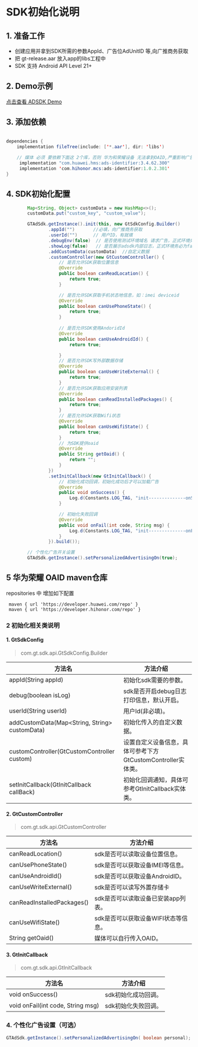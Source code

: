 # SDK初始化说明

## 1. 准备工作

* 创建应用并拿到SDK所需的参数AppId、广告位AdUnitID 等,向广推商务获取
* 把 gt-release.aar 放入app的libs工程中
* SDK 支持 Android API Level 21+

## 2. Demo示例

[点击查看 ADSDK  Demo](https://github.com/one-piece-official/GtAndroidSdkDemo)


## 3. 添加依赖
```java

dependencies {
    implementation fileTree(include: ['*.aar'], dir: 'libs')
    
    // 媒体 必须 要依赖下面这 2个库，否则 华为和荣耀设备 无法拿到OAID,严重影响广告填充
     implementation "com.huawei.hms:ads-identifier:3.4.62.300"
     implementation 'com.hihonor.mcs:ads-identifier:1.0.2.301'
}

```


## 4. SDK初始化配置

```java
        Map<String, Object> customData = new HashMap<>();
        customData.put("custom_key", "custom_value");

        GTAdSdk.getInstance().init(this, new GtSdkConfig.Builder()
                .appId("")       //必填，向广推商务获取
                .userId("")      // 用户ID，有就填
                .debugEnv(false)  // 是否使用测试环境域名 请求广告，正式环境务必为false
                .showLog(false)   // 是否展示adsdk内部日志，正式环境务必为false
                .addCustomData(customData)  //自定义数据
                .customController(new GtCustomController() {
                    // 是否允许SDK获取位置信息
                    @Override
                    public boolean canReadLocation() {
                        return true;
                    }

                    // 是否允许SDK获取手机状态地信息，如：imei deviceid
                    @Override
                    public boolean canUsePhoneState() {
                        return true;
                    }
                    
                    // 是否允许SDK使用AndoridId
                    @Override
                    public boolean canUseAndroidId() {
                        return true;

                    }
                    // 是否允许SDK写外部数据存储
                    @Override
                    public boolean canUseWriteExternal() {
                        return true;
                    }
                    // 是否允许SDK获取应用安装列表
                    @Override
                    public boolean canReadInstalledPackages() {
                        return true;
                    }
                    // 是否允许SDK获取Wifi状态
                    @Override
                    public boolean canUseWifiState() {
                        return true;
                    }
                    // 为SDK提供oaid
                    @Override
                    public String getOaid() {
                        return "";
                    }
                })
                .setInitCallback(new GtInitCallback() {
                    // 初始化成功回调，初始化成功后才可以加载广告
                    @Override
                    public void onSuccess() {
                        Log.d(Constants.LOG_TAG, "init--------------onSuccess-----------");
                    }

                    // 初始化失败回调
                    @Override
                    public void onFail(int code, String msg) {
                        Log.d(Constants.LOG_TAG, "init--------------onFail-----------" + code + ":" + msg);
                    }
                }).build());

        // 个性化广告开关设置
        GTAdSdk.getInstance().setPersonalizedAdvertisingOn(true);
```

## 5 华为荣耀 OAID maven仓库
 repositories 中 增加如下配置

```
 maven { url 'https://developer.huawei.com/repo' }
 maven { url 'https://developer.hihonor.com/repo' }
```

###  2 初始化相关类说明

####  1. GtSdkConfig
> com.gt.sdk.api.GtSdkConfig.Builder

| 方法名 | 方法介绍 |
| --- | --- |
| appId(String appId) | 初始化sdk需要的参数。                    |
| debug(boolean isLog) | sdk是否开启debug日志打印信息，默认开启。    |
| userId(String userId) | 用户Id(非必填)。                     |
| addCustomData(Map<String, String> customData) | 初始化传入的自定义数据。 |
| customController(GtCustomController custom) | 设置自定义设备信息，具体可参考下方GtCustomController实体类。|
| setInitCallback(GtInitCallback callBack) | 初始化回调通知，具体可参考GtInitCallback实体类。 |


####  2. GtCustomController
> com.gt.sdk.api.GtCustomController

| 方法名 | 方法介绍 |
| --- | --- |
| canReadLocation() | sdk是否可以读取设备位置信息。                    |
| canUsePhoneState() | sdk是否可以获取设备IMEI等信息。                     |
| canUseAndroidId()  | sdk是否可以获取设备AndroidID。|
| canUseWriteExternal() | sdk是否可以读写外置存储卡                    |
| canReadInstalledPackages() | sdk是否可以读取设备已安装app列表。 |
| canUseWifiState() | sdk是否可以获取设备WIFI状态等信息。                     |
| String getOaid()  | 媒体可以自行传入OAID。|

####  3. GtInitCallback
> com.gt.sdk.api.GtInitCallback

| 方法名 | 方法介绍 |
| --- | --- |
| void onSuccess() | sdk初始化成功回调。                    |
| void onFail(int code, String msg) | sdk初始化失败回调。 |



### 4. 个性化广告设置（可选）

```java
GTAdSdk.getInstance().setPersonalizedAdvertisingOn( boolean personal);    
```
